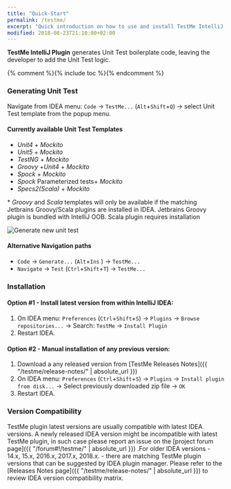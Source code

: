 ```yaml
---
title: "Quick-Start"
permalink: /testme/
excerpt: "Quick introduction on how to use and install TestMe IntelliJ IDEA Plugin"
modified: 2018-08-23T21:10:00+02:00
---
```


**TestMe IntelliJ Plugin** generates Unit Test boilerplate code, leaving the developer to add the Unit Test logic.

{% comment %}{% include toc %}{% endcomment %}

### Generating Unit Test

Navigate from IDEA menu: `Code` -> `TestMe...` (`Alt`+`Shift`+`Q`) -> select Unit Test template from the popup menu.

#### Currently available Unit Test Templates

- _Unit4_ + _Mockito_
- _Unit5_ + _Mockito_
- _TestNG_ + _Mockito_
- _Groovy_ +_Unit4_ + _Mockito_
- _Spock_ + _Mockito_
- _Spock_ Parameterized tests+ _Mockito_
- _Specs2(Scala)_ + _Mockito_

\* _Groovy_ and _Scala_ templates will only be available if the matching Jetbrains Groovy/Scala plugins are installed in IDEA. Jetbrains Groovy plugin is bundled with IntelliJ OOB. Scala plugin requires installation 

![Generate new unit test](/assets/images/screencast/simple-use-case.gif)

#### Alternative Navigation paths

- `Code` -> `Generate...` (`Alt`+`Ins` ) -> `TestMe...` 
- `Navigate` -> `Test` (`Ctrl`+`Shift`+`T`) -> `TestMe...` 

### Installation

#### Option #1 - Install latest version from within IntelliJ IDEA:

  1. On IDEA menu: `Preferences` (`Ctrl`+`Shift`+`S`) -> `Plugins` -> `Browse repositories...` -> Search: `TestMe` -> `Install Plugin`
  2. Restart IDEA.

#### Option #2 - Manual installation of any previous version:

  1. Download a any released version from [TestMe Releases Notes]({{ "/testme/release-notes/" | absolute_url }})
  1. On IDEA menu: `Preferences` (`Ctrl`+`Shift`+`S`) -> `Plugins` -> `Install plugin from disk...` -> Select previously downloaded zip file -> `OK`
  2. Restart IDEA.

### Version Compatibility

TestMe plugin latest versions are usually compatible with latest IDEA versions. A newly released IDEA version might be incompatible with latest TestMe plugin, in such case please report an issue on the [project forum page]({{ "/forum#!/testme/" | absolute_url }}) .For older IDEA versions - 14.x, 15.x, 2016.x, 2017.x, 2018.x. - there are matching TestMe plugin versions that can be suggested by IDEA plugin manager.
Please refer to the [Releases Notes page]({{ "/testme/release-notes/" | absolute_url }}) to review IDEA version compatibility matrix.
